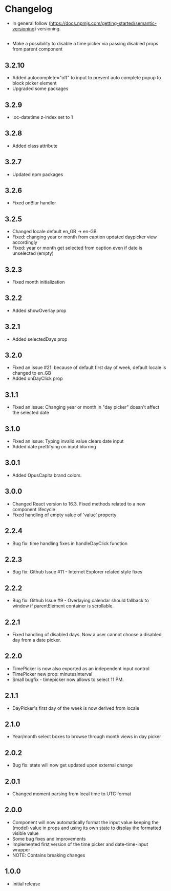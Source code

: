 # Changelog

* In general follow (https://docs.npmjs.com/getting-started/semantic-versioning) versioning.

## <next>
* Make a possibility to disable a time picker via passing disabled props from parent component 

## 3.2.10
* Added autocomplete="off" to input to prevent auto complete popup to block picker element
* Upgraded some packages

## 3.2.9
* .oc-datetime z-index set to 1

## 3.2.8
* Added class attribute

## 3.2.7
* Updated npm packages

## 3.2.6
* Fixed onBlur handler

## 3.2.5
* Changed locale default en_GB -> en-GB
* Fixed: changing year or month from caption updated daypicker view accordingly
* Fixed: year or month get selected from caption even if date is unselected (empty)

## 3.2.3
* Fixed month initialization

## 3.2.2
* Added showOverlay prop

## 3.2.1
* Added selectedDays prop

## 3.2.0
* Fixed an issue #21: because of default first day of week, default locale is changed to en_GB
* Added onDayClick prop

## 3.1.1
* Fixed an issue: Changing year or month in "day picker" doesn't affect the selected date

## 3.1.0
* Fixed an issue: Typing invalid value clears date input
* Added date prettifying on input blurring

## 3.0.1
* Added OpusCapita brand colors.

## 3.0.0
* Changed React version to 16.3. Fixed methods related to a new component lifecycle
* Fixed handling of empty value of 'value' property

## 2.2.4
* Bug fix: time handling fixes in handleDayClick function

## 2.2.3
* Bug fix: Github Issue #11 - Internet Explorer related style fixes

## 2.2.2
* Bug fix: Github Issue #9 - Overlaying calendar should fallback to window if parentElement container is scrollable.

## 2.2.1
* Fixed handling of disabled days. Now a user cannot choose a disabled day from a date picker.

## 2.2.0
* TimePicker is now also exported as an independent input control
* TimePicker new prop: minutesInterval
* Small bugfix - timepicker now allows to select 11 PM.

## 2.1.1
* DayPicker's first day of the week is now derived from locale

## 2.1.0
* Year/month select boxes to browse through month views in day picker

## 2.0.2
* Bug fix: state will now get updated upon external change

## 2.0.1
* Changed moment parsing from local time to UTC format

## 2.0.0
* Component will now automatically format the input value keeping the (model) value in props and using its own state to display the formatted visible value
* Some bug fixes and improvements
* Implemented first version of the time picker and date-time-input wrapper
* NOTE: Contains breaking changes

## 1.0.0
* Initial release
